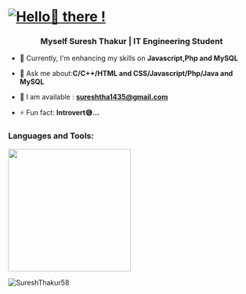 <h1><b><a href="https://git.io/typing-svg"><img src="https://readme-typing-svg.demolab.com?font=Operator+Mono&size=35&duration=2800&pause=2000&color=scale-gray&center=true&vCenter=true&width=940&height=50&lines=Hello+🙂+there!" align="middle" alt="Hello🙂 there !"></a></b></h1>
<!-- <a href="https://git.io/typing-svg"><img src="https://readme-typing-svg.demolab.com?font=Fira+Code&pause=1000&width=435&lines=The+five+boxing+wizards+jump+quickly" alt="Typing SVG" /></a> -->

<h3 align="center"><b> Myself Suresh Thakur | IT Engineering Student</b></h3>

- 🌱 Currently, I'm enhancing my skills on **Javascript,Php and MySQL**

- 💬 Ask me about:**C/C++/HTML and CSS/Javascript/Php/Java and MySQL**

- 💬 I am available : **sureshtha1435@gmail.com**

- ⚡ Fun fact: **Introvert😅...**
<h3 align="left">Languages and Tools:</h3>
<p align="left">
  <a href="https://skillicons.dev">
    <img src="https://skillicons.dev/icons?i=c,cpp,html,css," width="250"/>
  </a>
</p>
<p align="left"> <img src="https://komarev.com/ghpvc/?username=SureshThakur58&label=Profile%20views&color=0e75b6&style=flat" alt="SureshThakur58" /> </p>
